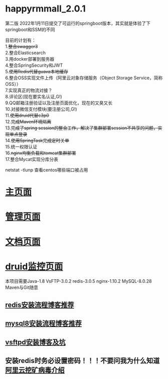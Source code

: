 # happyrmmall_2.0.1
第二版
2022年1月11日提交了可运行的springboot版本，其实就是体验了下springboot和SSM的不同

目前的计划有：  
  1.~~整合swagger3~~  
  2.整合Elasticsearch  
  3.用docker部署到服务器  
  4.整合SpringSecurity和JWT  
  5.~~使用Redis代替guava本地缓存~~  
  6.整合OSS实现文件上传（阿里云对象存储服务（Object Storage Service，简称 OSS））  
  7.实现真正的物流对接？  
  8.评论区(现在要实名认证,G!)  
  9.QQ邮箱注册验证以及注册页面优化，现在的又臭又长  
  10.对接微信支付模块(要注册公司,G!)  
  11.~~使用druid代替c3p0~~  
  12.~~完成Maven环境隔离~~  
  13.~~完成了spring session的整合工作，解决了集群部署session不共享的问题，实现单点登录~~  
  14.~~使用SpringTask完成定时关单~~  
  15.统一权限认证  
  16.~~nginx均衡负载和tomcat集群部署~~  
  17.整合Mycat实现分库分表
  

  
  netstat -tlunp 查看centos哪些端口被占用 

# [主页面](http://www.happyrmmall.cn/)   
# [管理页面](http://admin.happyrmmall.cn)  
# [文档页面](http://document.happyrmmall.cn/swagger-ui/index.html)  
# [druid监控页面](http://druid.happyrmmall.cn/) 

本项目需要Java-1.8 VsFTP-3.0.2 redis-3.0.5 nginx-1.10.2 MySQL-8.0.28 Maven与Git随意  
## [redis安装流程博客推荐](https://www.cnblogs.com/jiangcong/p/15449452.html)
## [mysql8安装流程博客推荐](https://blog.csdn.net/m0_52652844/article/details/109772177?spm=1001.2101.3001.6650.2&utm_medium=distribute.pc_relevant.none-task-blog-2%7Edefault%7ECTRLIST%7ERate-2.pc_relevant_paycolumn_v3&depth_1-utm_source=distribute.pc_relevant.none-task-blog-2%7Edefault%7ECTRLIST%7ERate-2.pc_relevant_paycolumn_v3&utm_relevant_index=5)
## [vsftpd安装博客及坑](https://blog.csdn.net/Salmon1122/article/details/124112168)
## 安装redis时务必设置密码！！！不要问我为什么知道 [阿里云挖矿病毒介绍](https://developer.aliyun.com/article/741602)

